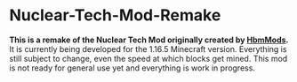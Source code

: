 # Nuclear-Tech-Mod-Remake
**This is a remake of the Nuclear Tech Mod originally created by [HbmMods](https://github.com/HbmMods/Hbm-s-Nuclear-Tech-GIT).**
It is currently being developed for the 1.16.5 Minecraft version.
Everything is still subject to change, even the speed at which blocks get mined. This mod is not ready for general use yet and everything is work in progress.
